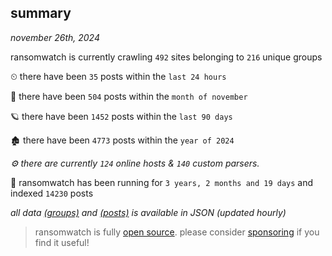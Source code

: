 
## summary
_november 26th, 2024_

ransomwatch is currently crawling `492` sites belonging to `216` unique groups

⏲ there have been `35` posts within the `last 24 hours`

🦈 there have been `504` posts within the `month of november`

🪐 there have been `1452` posts within the `last 90 days`

🏚 there have been `4773` posts within the `year of 2024`

_⚙️ there are currently `124` online hosts & `140` custom parsers._

🦕 ransomwatch has been running for `3 years, 2 months and 19 days` and indexed `14230` posts

_all data  [(groups)](http://ransomwhat.telemetry.ltd/groups) and [(posts)](http://ransomwhat.telemetry.ltd/posts) is available in JSON (updated hourly)_

> ransomwatch is fully [open source](https://github.com/joshhighet/ransomwatch#ransomwatch--). please consider [sponsoring](https://github.com/sponsors/joshhighet) if you find it useful!
